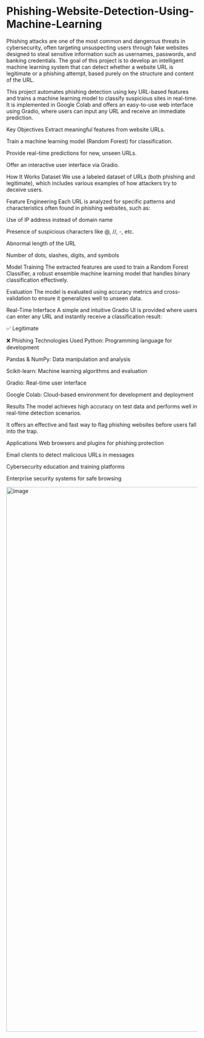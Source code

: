 # Phishing-Website-Detection-Using-Machine-Learning

Phishing attacks are one of the most common and dangerous threats in cybersecurity, often targeting unsuspecting users through fake websites designed to steal sensitive information such as usernames, passwords, and banking credentials. The goal of this project is to develop an intelligent machine learning system that can detect whether a website URL is legitimate or a phishing attempt, based purely on the structure and content of the URL.

This project automates phishing detection using key URL-based features and trains a machine learning model to classify suspicious sites in real-time. It is implemented in Google Colab and offers an easy-to-use web interface using Gradio, where users can input any URL and receive an immediate prediction.

Key Objectives
Extract meaningful features from website URLs.

Train a machine learning model (Random Forest) for classification.

Provide real-time predictions for new, unseen URLs.

Offer an interactive user interface via Gradio.

How It Works
Dataset
We use a labeled dataset of URLs (both phishing and legitimate), which includes various examples of how attackers try to deceive users.

Feature Engineering
Each URL is analyzed for specific patterns and characteristics often found in phishing websites, such as:

Use of IP address instead of domain name

Presence of suspicious characters like @, //, -, etc.

Abnormal length of the URL

Number of dots, slashes, digits, and symbols

Model Training
The extracted features are used to train a Random Forest Classifier, a robust ensemble machine learning model that handles binary classification effectively.

Evaluation
The model is evaluated using accuracy metrics and cross-validation to ensure it generalizes well to unseen data.

Real-Time Interface
A simple and intuitive Gradio UI is provided where users can enter any URL and instantly receive a classification result:

✅ Legitimate

❌ Phishing
Technologies Used
Python: Programming language for development

Pandas & NumPy: Data manipulation and analysis

Scikit-learn: Machine learning algorithms and evaluation

Gradio: Real-time user interface

Google Colab: Cloud-based environment for development and deployment

Results
The model achieves high accuracy on test data and performs well in real-time detection scenarios.

It offers an effective and fast way to flag phishing websites before users fall into the trap.

 Applications
Web browsers and plugins for phishing protection

Email clients to detect malicious URLs in messages

Cybersecurity education and training platforms

Enterprise security systems for safe browsing

<img width="1430" alt="image" src="https://github.com/user-attachments/assets/e0008b9f-1d57-4c52-9a69-d4ceaea35b28" />


